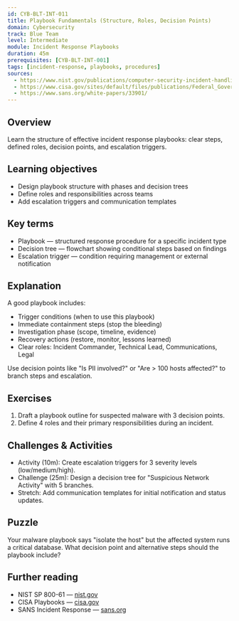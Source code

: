 ```yaml
---
id: CYB-BLT-INT-011
title: Playbook Fundamentals (Structure, Roles, Decision Points)
domain: Cybersecurity
track: Blue Team
level: Intermediate
module: Incident Response Playbooks
duration: 45m
prerequisites: [CYB-BLT-INT-001]
tags: [incident-response, playbooks, procedures]
sources:
  - https://www.nist.gov/publications/computer-security-incident-handling-guide
  - https://www.cisa.gov/sites/default/files/publications/Federal_Government_Cybersecurity_Incident_and_Vulnerability_Response_Playbooks_508C.pdf
  - https://www.sans.org/white-papers/33901/
---
```


## Overview

Learn the structure of effective incident response playbooks: clear steps, defined roles, decision points, and escalation triggers.

## Learning objectives

- Design playbook structure with phases and decision trees
- Define roles and responsibilities across teams
- Add escalation triggers and communication templates

## Key terms

- Playbook — structured response procedure for a specific incident type
- Decision tree — flowchart showing conditional steps based on findings
- Escalation trigger — condition requiring management or external notification

## Explanation

A good playbook includes:

- Trigger conditions (when to use this playbook)
- Immediate containment steps (stop the bleeding)
- Investigation phase (scope, timeline, evidence)
- Recovery actions (restore, monitor, lessons learned)
- Clear roles: Incident Commander, Technical Lead, Communications, Legal

Use decision points like "Is PII involved?" or "Are > 100 hosts affected?" to branch steps and escalation.

## Exercises

1. Draft a playbook outline for suspected malware with 3 decision points.
2. Define 4 roles and their primary responsibilities during an incident.

## Challenges & Activities

- Activity (10m): Create escalation triggers for 3 severity levels (low/medium/high).
- Challenge (25m): Design a decision tree for "Suspicious Network Activity" with 5 branches.
- Stretch: Add communication templates for initial notification and status updates.

## Puzzle

Your malware playbook says "isolate the host" but the affected system runs a critical database. What decision point and alternative steps should the playbook include?

## Further reading

- NIST SP 800-61 — [nist.gov](https://www.nist.gov/publications/computer-security-incident-handling-guide)
- CISA Playbooks — [cisa.gov](https://www.cisa.gov/sites/default/files/publications/Federal_Government_Cybersecurity_Incident_and_Vulnerability_Response_Playbooks_508C.pdf)
- SANS Incident Response — [sans.org](https://www.sans.org/white-papers/33901/)
